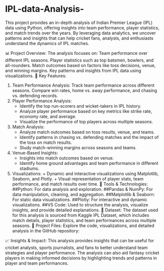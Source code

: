 # IPL-data-Analysis-
This project provides an in-depth analysis of Indian Premier League (IPL) data using Python, offering insights into team performance, player statistics, and match trends over the years. By leveraging data analytics, we uncover patterns and insights that can help cricket fans, analysts, and enthusiasts understand the dynamics of IPL matches.

📊 Project Overview:
The analysis focuses on:
       Team performance over different IPL seasons.
       Player statistics such as top batsmen, bowlers, and all-rounders.
       Match outcomes based on factors like toss decisions, venue, and winning margins.
       Key patterns and insights from IPL data using visualizations.
🚀 Key Features:
 1.  Team Performance Analysis:
       Track team performance across different seasons.
       Compare win rates, home vs. away performance, and chasing vs. defending records. 
 2.  Player Performance Analysis:
     * Identify the top run-scorers and wicket-takers in IPL history.
     + Analyze player performance based on key metrics like strike rate, economy rate, and average.
     + Visualize the performance of top players across multiple seasons.
 3.  Match Analysis:
     +  Analyze match outcomes based on toss results, venue, and teams.
     +  Identify patterns in chasing vs. defending matches and the impact of the toss on match results.
     +  Study match-winning margins across seasons and teams.
 4.  Venue-Based Insights:
     +  Insights into match outcomes based on venue.
     +  Identify home ground advantages and team performance in different stadiums.
 5.  Visualizations:
    +  Dynamic and interactive visualizations using Matplotlib, Seaborn, and Plotly.
    +  Visual representation of player stats, team performance, and match results over time.
🔧 Tools & Technologies:
##Python:
      For data analysis and exploration.
##Pandas & NumPy:
      For data manipulation, cleaning, and aggregation.
##Matplotlib & Seaborn:
      For static data visualizations.
##Plotly:
      For interactive and dynamic visualizations.
##VS Code: Used to structure the analysis, visualize insights, and provide detailed explanations.
📂 Dataset:
The dataset used for this analysis is sourced from Kaggle IPL Dataset, which includes match details, player statistics, and team performances across multiple seasons.
🔗 Project Files:
Explore the code, visualizations, and detailed analysis in the GitHub repository: 

📈 Insights & Impact:
This analysis provides insights that can be useful for cricket analysts, sports journalists, and fans to better understand team strategies and player performance.
The analysis can also aid fantasy cricket players in making informed decisions by highlighting trends and patterns in player and team performances.

